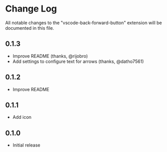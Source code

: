 # Change Log

All notable changes to the "vscode-back-forward-button" extension will be documented in this file.

## 0.1.3

- Improve README (thanks, @rijobro)
- Add settings to configure text for arrows (thanks, @datho7561)

## 0.1.2

- Improve README

## 0.1.1

- Add icon

## 0.1.0

- Initial release
